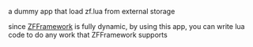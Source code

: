 a dummy app that load zf.lua from external storage

since [ZFFramework](http://ZFFramework.com) is fully dynamic,
by using this app,
you can write lua code to do any work that ZFFramework supports

